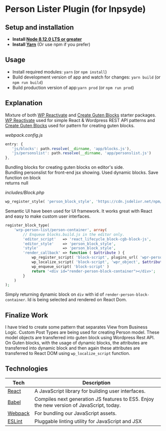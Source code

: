 # Person Lister Plugin (for Inpsyde)


## Setup and installation
* **Install [Node 8.12.0 LTS or greater](https://nodejs.org)**
* **Install [Yarn](https://yarnpkg.com/en/docs/install)** (Or use npm if you prefer)

## Usage
* Install required modules: `yarn` (or `npm install`)
* Build development version of app and watch for changes: `yarn build` (or `npm run build`)
* Build production version of app:`yarn prod` (or `npm run prod`)

## Explanation

Mixture of both [WP Reactivate](https://github.com/gopangolin/wp-reactivate) 
and [Create Guten Blocks](https://github.com/ahmadawais/create-guten-block) starter
packages. [WP Reactivate](https://github.com/gopangolin/wp-reactivate)  used for 
simple React & Wordpress REST API patterns and [Create Guten Blocks](https://github.com/ahmadawais/create-guten-block)
used for pattern for creating guten blocks.

*webpack.config.js*
```javascript
entry: {
   'js/blocks': path.resolve(__dirname, 'app/blocks.js'),
   'js/personslist': path.resolve(__dirname, 'app/personslist.js')
},
```

Bundling blocks for creating guten blocks on editor's side.  
Bundling personslist for front-end jsx showing. Used dynamic blocks. Save function on block   
 returns null


*includes/Block.php*
```php
wp_register_style( 'person_block_style', 'https://cdn.jsdelivr.net/npm/semantic-ui@2.4.2/dist/semantic.min.css' );
```

Semantic UI have been used for UI framework. It works great with React and easy to make custom
user interfaces.

```php
register_block_type(
	'wrp-person-list/person-container', array(
		// Enqueue blocks.build.js in the editor only.
		'editor_script'   => 'react_lifecycle_block-cgb-block-js',
		'editor_style'    => 'person_block_style',
		'style'           => 'person_block_style',
		'render_callback' => function ( $attribute ) {
			wp_register_script( 'block-script', plugins_url( 'wpr-person-list/assets/js/personslist.js' ));
			wp_localize_script( 'block-script', 'wpr_object', $attribute );
			wp_enqueue_script( 'block-script' )
			return '<div id="render-person-block-container"></div>';
		}
	)
);
```

Simply returning dynamic block on ``div`` with id of ``render-person-block-container``. Id is being selected and 
rendered on React Dom.

## Finalize Work

I have tried to create some pattern that separates View from Business Logic. Custom Post
Types are being used for creating Person model. These model objects are transferred into guten block
using Wordpress Rest API. On Guten blocks, with the usage of dynamic blocks, the attributes are
transferred into dynamic block and then again these attributes are transferred to React DOM using
``wp_localize_script`` function.

## Technologies
| **Tech** | **Description** |
|----------|-------|
|  [React](https://facebook.github.io/react/)  |   A JavaScript library for building user interfaces. |
|  [Babel](http://babeljs.io) |  Compiles next generation JS features to ES5. Enjoy the new version of JavaScript, today. |
| [Webpack](http://webpack.js.org) | For bundling our JavaScript assets. |
| [ESLint](http://eslint.org/)| Pluggable linting utility for JavaScript and JSX  |